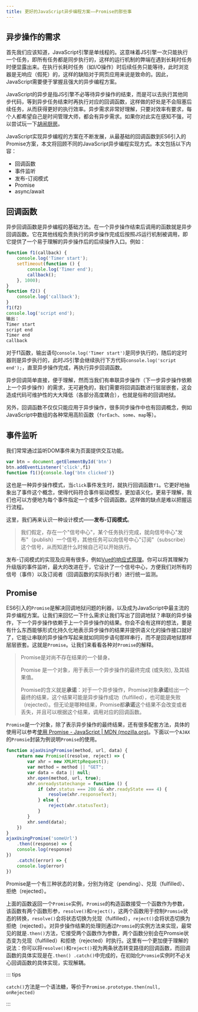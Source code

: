 ```yaml
---
title: 更好的JavaScript异步编程方案——Promise的那些事
---
```


## 异步操作的需求

首先我们应该知道，JavaScript引擎是单线程的。这意味着JS引擎一次只能执行一个任务，即所有任务都是同步执行的，这样的运行机制的弊端在遇到长耗时任务时便显露出来。在执行长耗时任务（如I/O操作）时后续任务只能等待，此时浏览器是无响应（假死）的，这样的缺陷对于网页应用来说是致命的。因此，JavaScript需要便于掌握且强大的异步编程方案。

JavaScript的异步是指JS引擎不必等待异步操作的结束，而是可以去执行其他同步代码，等到异步任务结束时再执行对应的回调函数，这样做的好处是不会阻塞后续任务，从而获得更好的执行效率。异步需求非常好理解，只要对效率有要求，每个人都希望自己是时间管理大师，都会有异步需求。如果你对此实在感知不强，可以尝试玩一下[胡闹厨房](https://store.steampowered.com/app/448510/Overcooked/)。

JavaScript实现异步编程的方案在不断发展，从最基础的回调函数到ES6引入的Promise方案，本文将回顾不同的JavaScript异步编程实现方式。本文包括以下内容：

- 回调函数
- 事件监听
- 发布-订阅模式
- Promise
- async/await

## 回调函数

异步回调函数是异步编程的基础方法。在一个异步操作结束后调用的函数就是异步回调函数。它在其他线程负责执行的异步操作完成后按照JS运行机制被调用，即它提供了一个易于理解的异步操作后的后续操作入口。例如：

```js
function f1(callback) {
    console.log('Timer start');
    setTimeout(function () {
        console.log('Timer end');
        callback();
    }, 1000);
}
function f2() {
    console.log('callback');
}
f1(f2)
console.log('script end');
输出：
Timer start
script end
Timer end
callback
```

对于f1函数，输出语句`console.log('Timer start')`是同步执行的，随后的定时器则是异步执行的，此时JS引擎会继续执行下方代码`console.log('script end');`，直至异步操作完成，再执行异步回调函数。

异步回调简单直接，便于理解，然而当我们有串联异步操作（下一步异步操作依赖上一个异步操作）的需求，无可避免的，我们需要将回调函数进行层层嵌套，这会造成代码可维护性的大大降低（各部分高度耦合），也就是俗称的回调地狱。

另外，回调函数不仅仅只能应用于异步操作，很多同步操作中也有回调概念，例如JavaScript中数组的各种常用高阶函数（`forEach`、`some`、`map`等）。

## 事件监听

我们常常通过监听DOM事件来为页面提供交互功能。

```js
var btn = document.getElementById('btn')
btn.addEventListener('click',f1)
function f1(){console.log('btn clicked')}
```

这也是一种异步操作模式，当`click`事件发生时，就执行回调函数`f1`。它更好地抽象出了事件这个概念，使得代码符合事件驱动模型，更加语义化，更易于理解，我们也可以方便地为每个事件指定一个或多个回调函数。这样做的缺点是难以把握运行流程。

这里，我们再来认识一种设计模式——**发布-订阅模式**。

> 我们假定，存在一个"信号中心"，某个任务执行完成，就向信号中心"发布"（publish）一个信号，其他任务可以向信号中心"订阅"（subscribe）这个信号，从而知道什么时候自己可以开始执行。

发布-订阅模式的实现及应用有很多，例如[Vue的响应式原理](https://vue-js.com/learn-vue/reactive/#_1-前言)。你可以将其理解为升级版的事件监听，最大的改进在于，它设计了一个信号中心，方便我们对所有的信号（事件）以及订阅者（回调函数的实际执行者）进行统一监测。

## Promise

ES6引入的`Promise`是解决回调地狱问题的利器，以及成为JavaScript中最主流的异步编程方案。让我们来回忆一下什么需求让我们写出了回调地狱？串联的异步操作，下一个异步操作依赖于上一个异步操作的结果。你会不会有这样的想法，要是有什么东西能够形式化持久化地表示异步操作的结果并提供语义化的操作接口就好了，它能让串联的异步操作写起来就如同同步语句那样串行，而不是回调地狱那样层层嵌套。这就是`Promise`。让我们来看看各种对`Promise`的解释。

> Promise是对尚不存在结果的一个替身。
>
> Promise 是一个对象，用于表示一个异步操作的最终完成 (或失败), 及其结果值。
>
> Promise的含义就是**承诺**：对于一个异步操作，Promise对象**承诺**给出一个最终的结果，这个结果可能是异步操作成功（fulfilled），也可能是失败（rejected）。但无论是哪种结果，Promise都**承诺**这个结果不会改变或者丢失，并且可以根据这个结果，调用对应的回调函数。

`Promise`是一个对象，除了表示异步操作的最终结果，还有很多配套方法，具体的使用可以参考[使用 Promise - JavaScript | MDN (mozilla.org)](https://developer.mozilla.org/zh-CN/docs/Web/JavaScript/Guide/Using_promises)。下面以一个`AJAX`的`Promsie`封装为例说明`Promise`的使用。

```js
function ajaxUsingPromise(method, url, data) {
    return new Promise((resolve, reject) => {
        var xhr = new XMLHttpRequest();
        var method = method || "GET";
        var data = data || null;
        xhr.open(method, url, true);
        xhr.onreadystatechange = function () {
            if (xhr.status === 200 && xhr.readyState === 4) {
                resolve(xhr.responseText);
            } else {
                reject(xhr.statusText);
            }
        }
        xhr.send(data);
    })
}
ajaxUsingPromise('someUrl')
    .then((response) => {
    console.log(response)
})
    .catch((error) => {
    console.log(error)
})
```

Promise是一个有三种状态的对象，分别为待定（pending）、兑现（fulfilled）、拒绝（rejected）。

上面的函数返回一个`Promise`实例，`Promise`的构造函数接受一个函数作为参数，该函数有两个函数形参，`resolve()`和`reject()`，这两个函数用于控制`Promsie`状态的转换，`resolve()`会将状态切换为兑现（fulfilled），`reject()`会将状态切换为拒绝（rejected）。对异步操作结果的处理则通过`Promsie`的实例方法来实现，最常见的就是`.then()`方法，它接受两个函数作为参数，两个函数分别会在Promsie状态变为兑现（fulfilled）和拒绝（rejected）时执行。这里有一个更加便于理解的说法：你可以将`resolve()`和`reject()`视为两条状态转变路径的回调函数，而回调函数的具体实现是在`.then() .catch()`中完成的，在初始化`Promsie`实例时不必关心回调函数的具体实现，实现解耦。

::: tips

`catch()`方法是一个语法糖，等价于`Promise.prototype.then(null, onRejected)`

:::

